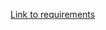 <a href="https://see.stanford.edu/materials/icspmcs106a/13-assignment-2-simple-java.pdff">Link to requirements</a>
